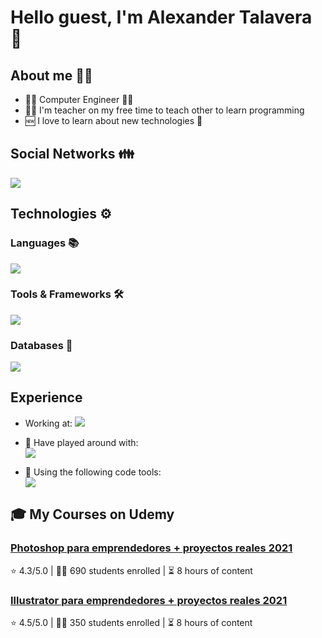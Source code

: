 # Hello guest, I'm Alexander Talavera 👋

## About me 👨‍💻

- 👨‍🎓 Computer Engineer 🧑‍🎓
- 🧑‍🏫 I'm teacher on my free time to teach other to learn programming
- 🆕 I love to learn about new technologies 🎈

## Social Networks 👪

<a href="https://linkedin.com/in/warrentalex26" target="blank"><img src="https://skillicons.dev/icons?i=linkedin"/></a>

## Technologies ⚙️

### Languages 📚

[![](https://skillicons.dev/icons?i=html,css,js)](https://skillicons.dev)

### Tools & Frameworks 🛠️

[![](https://skillicons.dev/icons?i=react,angular,sass,bootstrap,tailwind,nodejs,nextjs,git,github,bitbucket,vscode,ps)](https://skillicons.dev)

### Databases 💾

[![](https://skillicons.dev/icons?i=postgres,mongo)](https://skillicons.dev)

## Experience

- Working at: <a href="https://www.applydigital.com/"><img src="https://img.shields.io/static/v1?&label=&message=Apply%20Digital&color=blue&logo=goldenline&logoColor=white" /></a>
- 🔬 Have played around with: <br/>
[![](https://skillicons.dev/icons?i=aws,mysql,gcp,cs)](https://skillicons.dev)

- 🔧 Using the following code tools: <br/>
[![](https://skillicons.dev/icons?i=vscode,git,github)](https://skillicons.dev)

## 🎓 My Courses on Udemy

### [Photoshop para emprendedores + proyectos reales 2021](https://www.udemy.com/course/photoshop-para-emprendedores-proyectos-reales-2020/?couponCode=ST11MT91624A)
⭐ 4.3/5.0 | 🧑‍🎓 690 students enrolled | ⏳ 8 hours of content

### [Illustrator para emprendedores + proyectos reales 2021](https://www.udemy.com/course/illustrator-para-emprendedores-2021/)
⭐ 4.5/5.0 | 🧑‍🎓 350 students enrolled | ⏳ 8 hours of content